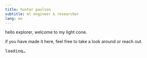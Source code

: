```yaml
---
title: hunter paulson
subtitle: ml engineer & researcher
lang: en
---
```


hello explorer, welcome to my light cone.

if you have made it here, feel free to take a look around or reach out.

<pre id="bh" aria-label="blackhole ascii" style="line-height:1; margin:1rem 0;">loading…</pre>
<script>
(async function(){
  const pre = document.getElementById('bh');
  try{
    const res = await fetch('assets/blackhole_frames.txt');
    const txt = await res.text();
    const frames = txt.split('\f');
    let i = 0;
    const fps = 30;
    function tick(){ pre.textContent = frames[i]; i=(i+1)%frames.length; }
    tick();
    setInterval(tick, 1000/fps);
  }catch(e){ pre.textContent = 'failed to load animation'; }
})();
</script>
